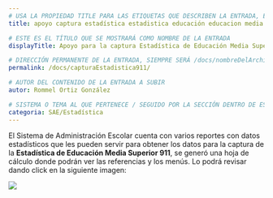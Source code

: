 ```yaml
---
# USA LA PROPIEDAD TITLE PARA LAS ETIQUETAS QUE DESCRIBEN LA ENTRADA, ÉSTAS SERÁ USADO EN LA BÚSQUEDA
title: apoyo captura estadística estadistica educación educacion media superior 911

# ESTE ES EL TÍTULO QUE SE MOSTRARÁ COMO NOMBRE DE LA ENTRADA
displayTitle: Apoyo para la captura Estadística de Educación Media Superior 911

# DIRECCIÓN PERMANENTE DE LA ENTRADA, SIEMPRE SERÁ /docs/nombreDelArchivo/
permalink: /docs/capturaEstadistica911/

# AUTOR DEL CONTENIDO DE LA ENTRADA A SUBIR
autor: Rommel Ortiz González

# SISTEMA O TEMA AL QUE PERTENECE / SEGUIDO POR LA SECCIÓN DENTRO DE ESE SISTEMA O TEMA
categoria: SAE/Estadística
---
```


El Sistema de Administración Escolar cuenta con varios reportes con datos estadísticos que les pueden servir para obtener los datos para la captura de la **Estadística de Educación Media Superior 911**, se generó una hoja de cálculo donde podrán ver las referencias y los menús. Lo podrá revisar dando click en la siguiente imagen:

[![](/assets/img/docs/sae/capturaEstadistica911-01.png)](https://docs.google.com/spreadsheets/d/1fHV2sZQH5zEqu00c_UVmwebzVohXsnDwAnMNKzDAKqU/edit?usp=sharing
)